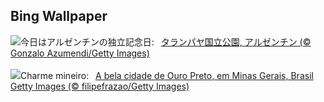 ## Bing Wallpaper
![](https://www.bing.com/th?id=OHR.TalampayaNP_JA-JP2093558410_UHD.jpg&w=1000)今日はアルゼンチンの独立記念日:&nbsp;&ensp;[タランパヤ国立公園, アルゼンチン (© Gonzalo Azumendi/Getty Images)](https://www.bing.com/th?id=OHR.TalampayaNP_JA-JP2093558410_UHD.jpg)
<br><br/>
![](https://www.bing.com/th?id=OHR.AniversarioOuroPreto_PT-BR1746358764_UHD.jpg&w=1000)Charme mineiro:&nbsp;&ensp;[A bela cidade de Ouro Preto, em Minas Gerais, Brasil Getty Images (© filipefrazao/Getty Images)](https://www.bing.com/th?id=OHR.AniversarioOuroPreto_PT-BR1746358764_UHD.jpg)
<br><br/>
